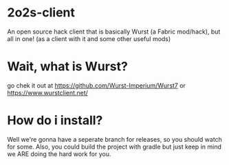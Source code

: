 # 2o2s-client
An open source hack client that is basically Wurst (a Fabric mod/hack), but all in one! (as a client with it and some other useful mods)
# Wait, what is Wurst?
go chek it out at https://github.com/Wurst-Imperium/Wurst7 or https://www.wurstclient.net/
# How do i install?
Well we're gonna have a seperate branch for releases, so you should watch for some. Also, you could build the project with gradle but just keep in mind we ARE doing the hard work for you.
